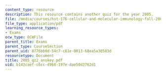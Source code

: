 ```yaml
---
content_type: resource
description: This resource contains another quiz for the year 2005.
file: /media/courses/hst-176-cellular-and-molecular-immunology-fall-2005/b143caefc6ccd968197edae50d3762d1_2005_qz2_anskey.pdf
file_type: application/pdf
learning_resource_types:
- Exams
ocw_type: OCWFile
parent_title: Exams
parent_type: CourseSection
parent_uid: 8776bb0d-54c7-c81e-0013-68ea5a30583d
resourcetype: Document
title: 2005_qz2_anskey.pdf
uid: b143caef-c6cc-d968-197e-dae50d3762d1
---
```

